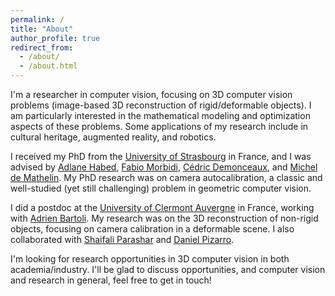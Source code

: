 ```yaml
---
permalink: /
title: "About"
author_profile: true
redirect_from: 
  - /about/
  - /about.html
---
```


I'm a researcher in computer vision, focusing on 3D computer vision problems (image-based 3D reconstruction of rigid/deformable objects). I am particularly interested in the mathematical modeling and optimization aspects of these problems. Some applications of my research include in cultural heritage, augmented reality, and robotics. 

I received my PhD from the [University of Strasbourg](https://en.unistra.fr) in France, and I was advised by [Adlane Habed](https://habed.weebly.com), [Fabio Morbidi](https://home.mis.u-picardie.fr/~fabio/Index.html), [Cédric Demonceaux](https://sites.google.com/view/cedricdemonceaux/home), and [Michel de Mathelin](https://rdh.icube.unistra.fr/Michel_de_Mathelin_personal_web_page). My PhD research was on camera autocalibration, a classic and well-studied (yet still challenging) problem in geometric computer vision. 

I did a postdoc at the [University of Clermont Auvergne](https://www.uca.fr/en) in France, working with [Adrien Bartoli](https://encov.ip.uca.fr/ab/). My research was on the 3D reconstruction of non-rigid objects, focusing on camera calibration in a deformable scene. I also collaborated with [Shaifali Parashar](https://shaifaliparashar.github.io) and [Daniel Pizarro](https://www.uah.es/es/estudios/profesor/Daniel-Pizarro-Perez/).

I'm looking for research opportunities in 3D computer vision in both academia/industry. I'll be glad to discuss opportunities, and computer vision and research in general, feel free to get in touch!


